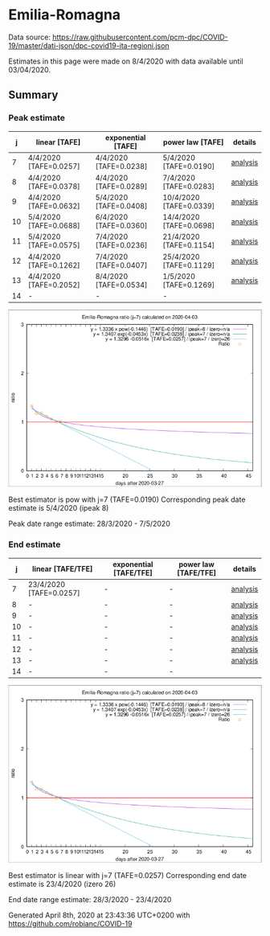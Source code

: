 # Emilia-Romagna


Data source: https://raw.githubusercontent.com/pcm-dpc/COVID-19/master/dati-json/dpc-covid19-ita-regioni.json

Estimates in this page were made on 8/4/2020 with data available until 03/04/2020.


## Summary 

### Peak estimate 
|j|linear [TAFE]|exponential [TAFE]|power law [TAFE]|details|
|---|----|-----------|---------|-------|
|7|4/4/2020 [TAFE=0.0257]|4/4/2020 [TAFE=0.0238]|5/4/2020 [TAFE=0.0190]|[analysis](COVID-19_emilia-romagna_j7_2020-04-03.md)|
|8|4/4/2020 [TAFE=0.0378]|4/4/2020 [TAFE=0.0289]|7/4/2020 [TAFE=0.0283]|[analysis](COVID-19_emilia-romagna_j8_2020-04-03.md)|
|9|4/4/2020 [TAFE=0.0632]|5/4/2020 [TAFE=0.0408]|10/4/2020 [TAFE=0.0339]|[analysis](COVID-19_emilia-romagna_j9_2020-04-03.md)|
|10|5/4/2020 [TAFE=0.0688]|6/4/2020 [TAFE=0.0360]|14/4/2020 [TAFE=0.0698]|[analysis](COVID-19_emilia-romagna_j10_2020-04-03.md)|
|11|5/4/2020 [TAFE=0.0575]|7/4/2020 [TAFE=0.0236]|21/4/2020 [TAFE=0.1154]|[analysis](COVID-19_emilia-romagna_j11_2020-04-03.md)|
|12|4/4/2020 [TAFE=0.1262]|7/4/2020 [TAFE=0.0407]|25/4/2020 [TAFE=0.1129]|[analysis](COVID-19_emilia-romagna_j12_2020-04-03.md)|
|13|4/4/2020 [TAFE=0.2052]|8/4/2020 [TAFE=0.0534]|1/5/2020 [TAFE=0.1269]|[analysis](COVID-19_emilia-romagna_j13_2020-04-03.md)|
|14|-|-|-||

![best peak estimate](COVID-19_emilia-romagna_j7_2020-04-03.png)

Best estimator is pow with j=7 (TAFE=0.0190)
Corresponding peak date estimate is 5/4/2020 (ipeak 8)


Peak date range estimate: 28/3/2020 - 7/5/2020

### End estimate 
|j|linear [TAFE/TFE]|exponential [TAFE/TFE]|power law [TAFE/TFE]|details|
|---|----|-----------|---------|-------|
|7|23/4/2020 [TAFE=0.0257]|-|-|[analysis](COVID-19_emilia-romagna_j7_2020-04-03.md)|
|8|-|-|-|[analysis](COVID-19_emilia-romagna_j8_2020-04-03.md)|
|9|-|-|-|[analysis](COVID-19_emilia-romagna_j9_2020-04-03.md)|
|10|-|-|-|[analysis](COVID-19_emilia-romagna_j10_2020-04-03.md)|
|11|-|-|-|[analysis](COVID-19_emilia-romagna_j11_2020-04-03.md)|
|12|-|-|-|[analysis](COVID-19_emilia-romagna_j12_2020-04-03.md)|
|13|-|-|-|[analysis](COVID-19_emilia-romagna_j13_2020-04-03.md)|
|14|-|-|-||

![best zero estimate](COVID-19_emilia-romagna_j7_2020-04-03.png)

Best estimator is linear with j=7 (TAFE=0.0257)
Corresponding end date estimate is 23/4/2020 (izero 26)


End date range estimate: 28/3/2020 - 23/4/2020

Generated April 8th, 2020 at 23:43:36 UTC+0200 with https://github.com/robianc/COVID-19
